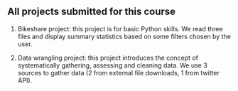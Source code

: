## All projects submitted for this course

1. Bikeshare project: this project is for basic Python skills. We read three files and display summary statistics based on some filters chosen by the user.

2. Data wrangling project: this project introduces the concept of systematically gathering, assessing and cleaning data. We use 3 sources to gather data (2 from external file downloads, 1 from twitter API).
